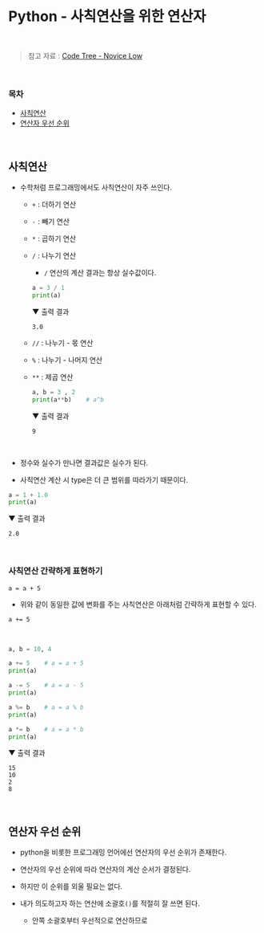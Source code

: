 # Python - 사칙연산을 위한 연산자

<br/>

> 참고 자료 : <a href="https://www.codetree.ai/missions/4">Code Tree - Novice Low</a>

<br/>

### 목차

* <a href="https://github.com/SangYoonLee1231/TIL/blob/main/Python/python_operator.md#%EC%82%AC%EC%B9%99%EC%97%B0%EC%82%B0">사칙연산</a>
* <a href="https://github.com/SangYoonLee1231/TIL/blob/main/Python/python_operator.md#%EC%97%B0%EC%82%B0%EC%9E%90-%EC%9A%B0%EC%84%A0-%EC%88%9C%EC%9C%84">연산자 우선 순위</a>

<br/>

## 사칙연산

* 수학처럼 프로그래밍에서도 사칙연산이 자주 쓰인다.

    * <code>+</code> : 더하기 연산

    * <code>-</code> : 빼기 연산

    * <code>*</code> : 곱하기 연산

    * <code>/</code> : 나누기 연산
    
        * <code>/</code> 연산의 계산 결과는 항상 실수값이다.

        ```python
        a = 3 / 1
        print(a)
        ```

        ▼ 출력 결과

        ```
        3.0
        ```

    * <code>//</code> : 나누기 - 몫 연산

    * <code>%</code> : 나누기 - 나머지 연산

    * <code>**</code> : 제곱 연산

        ```python
        a, b = 3 , 2
        print(a**b)    # a^b
        ```

        ▼ 출력 결과

        ```
        9
        ```

<br/>

* 정수와 실수가 만나면 결과값은 실수가 된다.

* 사칙연산 계산 시 type은 더 큰 범위를 따라가기 때문이다.

```python
a = 1 + 1.0
print(a)
```

▼ 출력 결과

```
2.0
```


<br/>

### 사칙연산 간략하게 표현하기

<code>a = a + 5</code>

* 위와 같이 동일한 값에 변화를 주는 사칙연산은 아래처럼 간략하게 표현할 수 있다.

<code>a += 5</code>

<br/>

```python
a, b = 10, 4

a += 5    # a = a + 5
print(a)

a -= 5    # a = a - 5
print(a)

a %= b    # a = a % b
print(a)

a *= b    # a = a * b
print(a)
```

▼ 출력 결과

```
15
10
2
8
```

<br/>

## 연산자 우선 순위

* python을 비롯한 프로그래밍 언어에선 연산자의 우선 순위가 존재한다.

* 연산자의 우선 순위에 따라 연산자의 계산 순서가 결정된다.

* 하지만 이 순위를 외울 필요는 없다.

* 내가 의도하고자 하는 연산에 소괄호<code>()</code>를 적절히 잘 쓰면 된다.

    * 안쪽 소괄호부터 우선적으로 연산하므로

